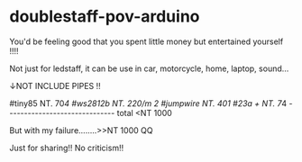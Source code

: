 # doublestaff-pov-arduino

You'd be feeling good that you spent
little money but entertained yourself !!!!

Not just for ledstaff, it can be use in car, motorcycle, home, laptop, sound…

↓NOT INCLUDE PIPES !!

#tiny85                      NT. 70*4
#ws2812b                     NT. 220/m *2
#jumpwire                    NT. 40*1
#23a                 +       NT. 7*4
                            ------------------------------
                  total     <NT 1000 

But with my failure........>>NT 1000  QQ


Just for sharing!! No criticism!!

